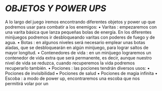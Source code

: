 
#		_OBJETOS Y POWER UPS_

A lo largo del juego iremos encontrando diferentes objetos y power up
que podremos usar para combatir a los enemigos:
• Varitas : empezaremos con una varita básica que lanza pequeñas
bolas de energía. En los diferentes minijuegos podremos ir
desbloqueando varitas con poderes de fuego y de agua.
• Botas : en algunos niveles será necesario emplear unas botas
aladas, que se desbloquearán en algún minijuego, para lograr
saltos de mayor longitud.
• Contenedores de vida : en un minijuego lograremos un contenedor
de vida extra que será permanente, es decir, aunque nuestro
nivel de vida se reduzca, cuando recuperemos la vida podremos
recuperarlo también.
• Pociones : las pociones tendrán diversos usos:
▪ Pociones de invisibilidad
▪ Pociones de salud
▪ Pociones de magia infinita
• Escoba : a modo de power up, encontraremos una escoba que nos
permitirá volar por un
